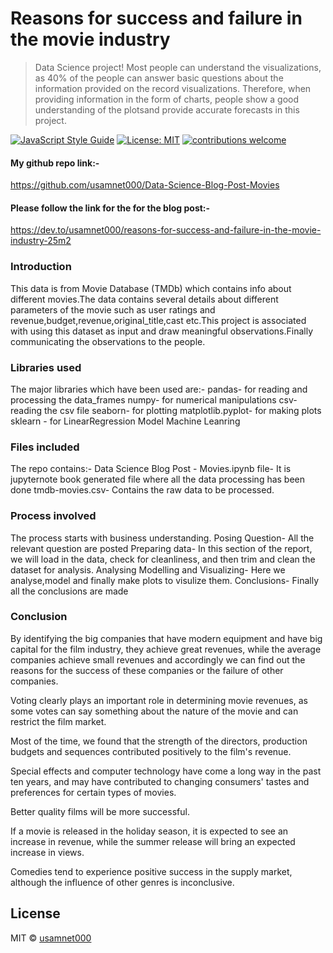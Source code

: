 # Reasons for success and failure in the movie industry

> Data Science project! Most people can understand the visualizations, as 40% of the people can answer basic questions about the information provided on the record visualizations. Therefore, when providing information in the form of charts, people show a good understanding of the plotsand provide accurate forecasts in this project.

[![JavaScript Style Guide](https://img.shields.io/badge/code_style-standard-brightgreen.svg)](https://standardjs.com) [![License: MIT](https://img.shields.io/badge/License-MIT-yellow.svg)](https://opensource.org/licenses/MIT) [![contributions welcome](https://img.shields.io/badge/contributions-welcome-brightgreen.svg?style=flat)](https://github.com/dwyl/esta/issues)

#### My github repo link:-

https://github.com/usamnet000/Data-Science-Blog-Post-Movies

#### Please follow the link for the for the blog post:-

https://dev.to/usamnet000/reasons-for-success-and-failure-in-the-movie-industry-25m2

### Introduction

This data is from Movie Database (TMDb) which contains info about different movies.The data contains several details about different parameters of the movie such as user ratings and revenue,budget,revenue,original_title,cast etc.This project is associated with using this dataset as input and draw meaningful observations.Finally communicating the observations to the people.

### Libraries used

The major libraries which have been used are:-
pandas- for reading and processing the data_frames
numpy- for numerical manipulations
csv- reading the csv file
seaborn- for plotting
matplotlib.pyplot- for making plots
sklearn - for LinearRegression Model Machine Leanring

### Files included

The repo contains:-
Data Science Blog Post - Movies.ipynb file- It is jupyternote book generated file where all the data processing has been done
tmdb-movies.csv- Contains the raw data to be processed.

### Process involved

The process starts with business understanding.
Posing Question- All the relevant question are posted
Preparing data- In this section of the report, we will load in the data, check for cleanliness, and then trim and clean the dataset for analysis.
Analysing Modelling and Visualizing- Here we analyse,model and finally make plots to visulize them.
Conclusions- Finally all the conclusions are made

### Conclusion

By identifying the big companies that have modern equipment and have big capital for the film industry, they achieve great revenues, while the average companies achieve small revenues and accordingly we can find out the reasons for the success of these companies or the failure of other companies.

Voting clearly plays an important role in determining movie revenues, as some votes can say something about the nature of the movie and can restrict the film market.

Most of the time, we found that the strength of the directors, production budgets and sequences contributed positively to the film's revenue.

Special effects and computer technology have come a long way in the past ten years, and may have contributed to changing consumers' tastes and preferences for certain types of movies.

Better quality films will be more successful.

If a movie is released in the holiday season, it is expected to see an increase in revenue, while the summer release will bring an expected increase in views.

Comedies tend to experience positive success in the supply market, although the influence of other genres is inconclusive.

## License

MIT © [usamnet000](https://github.com/usamnet000)
